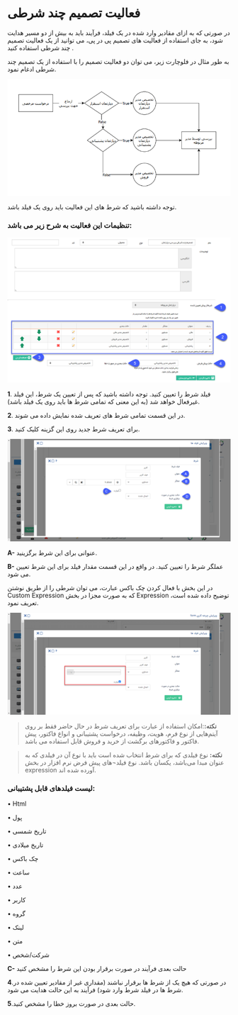 #  فعالیت تصمیم چند شرطی 

در صورتی که به ازای مقادیر وارد شده در یک فیلد، فرآیند باید به بیش از دو مسیر هدایت شود، به جای استفاده از فعالیت های تصمیم پی در پی، می توانید از یک فعالیت تصمیم چند شرطی استفاده کنید .

به طور مثال در فلوچارت زیر، می توان دو فعالیت تصمیم را با استفاده از یک تصمیم چند شرطی ادغام نمود.

 ![](Setavalue1.png)
 
 توجه داشته باشید که شرط های این فعالیت باید روی یک فیلد باشد.
 
### تنظیمات این فعالیت به شرح زیر می باشد:

![](MultipleDecision2.png)

**1**. فیلد شرط را تعیین کنید. توجه داشته باشید که پس از تعیین یک شرط، این فیلد غیرفعال خواهد شد (به این معنی که تمامی شرط ها باید روی یک فیلد باشد).

**2**.  در این قسمت تمامی شرط های تعریف شده نمایش داده می شوند.

**3**. برای تعریف شرط جدید روی این گزینه کلیک کنید.

![](MultipleDecision3.png)

**A-** عنوانی برای این شرط برگزینید.

**B-** عملگر شرط را تعیین کنید. در واقع در این قسمت مقدار فیلد برای این شرط تعیین می شود.

در این بخش با فعال کردن چک باکس عبارت، می توان شرطی را از طریق نوشتن Custom Expression که به صورت مجزا در بخش Expression توضیح داده شده است، تعریف نمود. 

![](MultipleDecision4.png)

> **نکته:**:امکان استفاده از عبارت برای تعریف شرط در حال حاضر فقط بر روی آیتم‌هایی از نوع فرم، هویت، وظیفه، درخواست پشتیبانی و انواع فاکتور، پیش فاکتور و فاکتورهای برگشت از خرید و فروش قابل استفاده می باشد.

> **نکته:** نوع فیلدی که برای شرط انتخاب شده است باید با نوع آن در فیلدی که به عنوان مبدا می‌باشد، یکسان باشد. نوع فیلد¬های پیش فرض نرم افزار در بخش expression آورده شده اند.

### لیست فیلدهای قابل پشتیبانی:

•	Html

•	پول

•	تاریخ شمسی

•	تاریخ میلادی

•	چک باکس

•	ساعت 

•	عدد

•	کاربر

•	گروه

•	لینک

•	متن 

•	شرکت/شخص

**C-** حالت بعدی فرآیند در صورت برقرار بودن این شرط را  مشخص کنید

**4**.در صورتی که هیچ یک از شرط ها برقرار نباشند (مقداری غیر از مقادیر تعیین شده در شرط ها در فیلد شرط وارد شود) فرآیند به این حالت هدایت می شود.

**5**.حالت بعدی در صورت بروز خطا را مشخص کنید.
 


